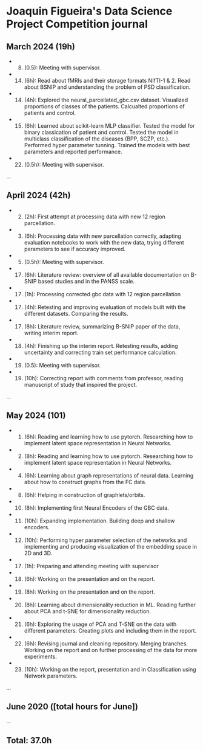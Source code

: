 # Joaquin Figueira's Data Science Project Competition journal

## March 2024 (19h)

* 8. (0.5): Meeting with supervisor.
* 14. (6h): Read about fMRIs and their storage formats NIfTI-1 & 2. Read about BSNIP and understanding the problem of PSD classification. 
* 14. (4h): Explored the neural_parcellated_gbc.csv dataset. Visualized proportions of classes of the patients. Calcualted proportions of patients and control. 
* 15. (6h): Learned about scikit-learn MLP classifier. Tested the model for binary classication of patient and control. Tested the model in multiclass classification of the diseases (BPP, SCZP, etc.). Performed hyper parameter tunning. Trained the models with best parameters and reported performance.
* 22. (0.5h): Meeting with supervisor.

...

## April 2024 (42h)

* 2. (2h): First attempt at processing data with new 12 region parcellation.
* 3. (6h): Processing data with new parcellation correctly, adapting evaluation notebooks to work with the new data, trying different 
parameters to see if accuracy improved.
* 5. (0.5h): Meeting with supervisor.
* 17. (6h): Literature review: overview of all available documentation on B-SNIP based studies and in the PANSS scale.
* 17. (1h): Processing corrected gbc data with 12 region parcellation
* 17. (4h): Retesting and improving evaluation of models built with the different datasets. Comparing the results.
* 17. (8h): Literature review, summarizing B-SNIP paper of the data, writing interim report. 
* 18. (4h): Finishing up the interim report. Retesting results, adding uncertainty and correcting train set performance calculation.
* 19. (0.5): Meeting with supervisor.
* 19. (10h): Correcting report with comments from professor, reading manuscript of study that inspired the project.

...

## May 2024 (101)
* 1. (6h): Reading and learning how to use pytorch. Researching how to implement latent space representation in Neural Networks.
* 2. (8h): Reading and learning how to use pytorch. Researching how to implement latent space representation in Neural Networks.
* 4. (6h): Learning about graph representations of neural data. Learning about how to construct graphs from the FC data.
* 8. (6h): Helping in construction of graphlets/orbits.
* 10. (8h): Implementing first Neural Encoders of the GBC data.
* 11. (10h): Expanding implementation. Building deep and shallow encoders.
* 12. (10h): Performing hyper parameter selection of the networks and implementing and producing visualization of the embedding space in 2D and 3D.
* 17. (1h): Preparing and attending meeting with supervisor
* 18. (6h): Working on the presentation and on the report.
* 19. (8h): Working on the presentation and on the report.
* 20. (8h): Learning about dimensionality reduction in ML. Reading further about PCA and t-SNE for dimensionality reduction.
* 21. (6h): Exploring the usage of PCA and T-SNE on the data with different parameters. Creating plots and including them in the report.
* 22. (6h): Revising journal and cleaning repository. Merging branches. Working on the report and on further processing of the data for more experiments.
* 23. (10h): Working on the report, presentation and in Classification using Network parameters.

...

## June 2020 ([total hours for June])

...

## Total: 37.0h
